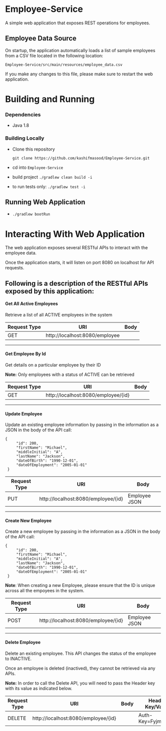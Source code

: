 # Employee-Service
A simple web application that exposes REST operations for employees.

## Employee Data Source #
On startup, the application automatically loads a list of sample employees from 
a CSV file located in the following location:

    Employee-Service/src/main/resources/employee_data.csv

If you make any changes to this file, please make sure to restart the web application.

# Building and Running #

### Dependencies ###
- Java 1.8

### Building Locally ###
- Clone this repository

  `git clone https://github.com/kashifmasood/Employee-Service.git`
  
- cd into `Employee-Service`

- build project `./gradlew clean build -i`

- to run tests only: `./gradlew test -i`

## Running Web Application ##
 
- ``./gradlew bootRun`` 

# Interacting With Web Application #
The web application exposes several RESTful APIs to interact with the employee data.

Once the application starts, it will listen on port 8080 on localhost for API requests. 

Following is a description of the RESTful APIs exposed by this application:
---
#### Get All Active Employees ####

    
Retrieve a list of all ACTIVE employees in the system
    
| Request Type | URI | Body |
|--------------|-----|------|
| GET|http://localhost:8080/employee|

---
#### Get Employee By Id ####

Get details on a particular employee by their ID

**Note:** Only employees with a status of ACTIVE can be retrieved
    
| Request Type | URI | Body |
|--------------|-----|------|
| GET|http://localhost:8080/employee/{id}|

---
#### Update Employee ####

Update an existing employee information by passing in the information as a JSON in the body of the API call:

`````
{
     "id": 200,
     "firstName": "Michael",
     "middleInitial": "A",
     "lastName": "Jackson",
     "dateOfBirth": "1990-12-01",
     "dateOfEmployment": "2005-01-01"
 }
 ````` 
 
    
| Request Type | URI | Body |
|--------------|-----|------|
| PUT|http://localhost:8080/employee/{id}|Employee JSON 

---
#### Create New Employee ####

Create a new employee by passing in the information as a JSON in the body of the API call:

`````
{
     "id": 200,
     "firstName": "Michael",
     "middleInitial": "A",
     "lastName": "Jackson",
     "dateOfBirth": "1990-12-01",
     "dateOfEmployment": "2005-01-01"
 }
 ````` 
 
 **Note**: When creating a new Employee, please ensure that the ID is unique across all the empoyees in the system.
    
| Request Type | URI | Body |
|--------------|-----|------|
| POST|http://localhost:8080/employee/{id}|Employee JSON 

---
#### Delete Employee ####

Delete an existing employee. This API changes the status of the employee to INACTIVE. 

Once an employee is deleted (inactived), they cannot be retrieved via any APIs. 

**Note:** In order to call the Delete API, you will need to pass the Header key with its value as indicated below.
    
| Request Type | URI | Body | Header Key/Value |
|--------------|-----|------| ------- |
| DELETE|http://localhost:8080/employee/{id}| |Auth-Key=FyjmRx6sg
